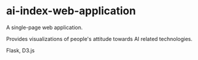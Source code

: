 # ai-index-web-application

A single-page web application.

Provides visualizations of people's attitude towards AI related technologies.

Flask, D3.js
